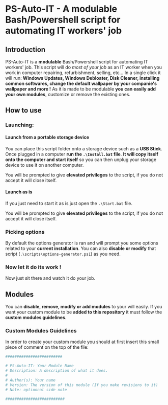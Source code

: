 # PS-Auto-IT - A modulable Bash/Powershell script for automating IT workers' job

## Introduction

PS-Auto-IT is a **modulable** Bash/Powershell script for automating IT workers' job. This script will do *most of your job* as an IT worker when you work in computer repairing, refurbishment, selling, etc... In a single click it will run: **Windows Updates, Windows Debloater, Disk Cleaner, installing common softwares, change the default wallpaper by your companie's wallpaper and more !** As it is made to be modulable **you can easily add your own modules**, customize or remove the existing ones.


## How to use
### Launching:
#### Launch from a portable storage device

You can place this script folder onto a storage device such as a **USB Stick**. Once plugged in a computer **run the `.\Install.bat` file**.
**It will copy itself onto the computer and start itself** so you can then unplug your storage device to use it on another computer.

You will be prompted to give **elevated privileges** to the script, if you do not accept it will close itself.

#### Launch as is
If you just need to start it as is just open the `.\Start.bat` file. 

You will be prompted to give **elevated privileges** to the script, if you do not accept it will close itself.

### Picking options
By default the options generator is ran and will prompt you some options related to your **current installation**. You can also **disable or modify** that script (`.\scripts\options-generator.ps1`) as you need.

### Now let it do its work !

Now just sit there and watch it do your job. 


## Modules

You can **disable, remove, modify or add modules** to your will easily. If you want your custom module to be **added to this repository** it must follow the **custom modules guidelines**.

### Custom Modules Guidelines

In order to create your custom module you should at first insert this small piece of comment on the top of the file:

```ps1
#########################

# PS-Auto-IT: Your Module Name
# Description: A description of what it does.
#
# Author(s): Your name
# Version: The version of this module (If you make revisions to it)
# Note: optionnal side note

##########################
```
